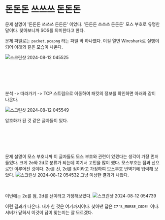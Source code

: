 돈돈돈 쓰쓰쓰 돈돈돈
====================
문제 설명이 '돈돈돈 쓰쓰쓰 돈돈돈' 이었다. '돈돈돈 쓰쓰쓰 돈돈돈' 모스 부호로 유명한 말이다. 찾아보니까 SOS를 의미한다고 한다. 

문제 파일로는 ```packet.pcapng``` 라는 파일 딱 하나였다. 이걸 열면 Wireshark로 실행이 되어 아래와 같은 모습이 나온다. 

![스크린샷 2024-08-12 045525](https://github.com/user-attachments/assets/e3a78e1f-87bf-4acf-b5cb-073681bf8fbe)

<br/><br/>
---
분석 -> 따라가기 -> TCP 스트림으로 이동하여 패킷의 정보를 확인하면 아래와 같이 나온다. 

![스크린샷 2024-08-12 045549](https://github.com/user-attachments/assets/921c18c4-422a-4ff6-9e39-4a0123c36538)


암호화가 된 것 같은 글자들이 있다. 

<br/><br/>
---


문제 설명이 모스 부호니까 이 글자들도 모스 부호와 관련이 있겠다는 생각이 가장 먼저 들었다. 
크게 2e와 2d로 분류가 되는데 여기서 고민을 많이 했다. 
모스부호는 점과 선으로만 이루어진 것이다. 2e를 선, 2d를 점이라고 가정하여 모스부호 번역기에 입력해 보았다. 
![스크린샷 2024-08-12 054532](https://github.com/user-attachments/assets/a0e02c13-9a85-47e3-bd17-2a41c532174a)
그냥 이상한 결과가 나왔다. 

<br/><br/>
이번에는 2e를 점, 2d를 선이라고 가정해보았다. 
![스크린샷 2024-08-12 054739](https://github.com/user-attachments/assets/4a5d5e52-1ac7-4fe3-a523-41bb19a45f46)

이런 결과가 나온다. 내가 한 것은 여기까지이다. 찾아낸 답은 ```I7'S_M0RSE_C0DE!``` 이다. 서버가 닫혀서 이것이 답이 맞는지는 잘 모르겠다. 
